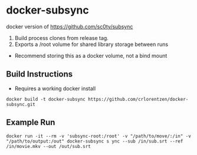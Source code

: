 # docker-subsync
docker version of https://github.com/sc0ty/subsync

1. Build process clones from release tag.
2. Exports a /root volume for shared library storage between runs
  - Recommend storing this as a docker volume, not a bind mount

## Build Instructions
- Requires a working docker install
```
docker build -t docker-subsync https://github.com/crlorentzen/docker-subsync.git
```

## Example Run
`docker run -it --rm -v 'subsync-root:/root' -v "/path/to/move/:/in" -v "/path/to/output:/out" docker-subsync s
ync --sub /in/sub.srt --ref /in/movie.mkv --out /out/sub.srt`
